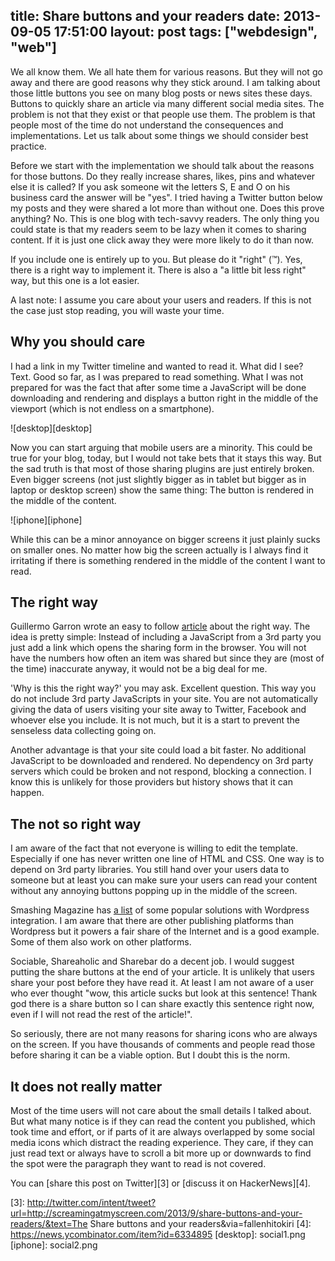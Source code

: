 title: Share buttons and your readers
date: 2013-09-05 17:51:00
layout: post
tags: ["webdesign", "web"]
---
We all know them. We all hate them for various reasons. But they will not go away and there are good reasons why they stick around. I am talking about those little buttons you see on many blog posts or news sites these days. Buttons to quickly share an article via many different social media sites. The problem is not that they exist or that people use them. The problem is that people most of the time do not understand the consequences and implementations. Let us talk about some things we should consider best practice.
<!--MORE-->

Before we start with the implementation we should talk about the reasons for those buttons. Do they really increase shares, likes, pins and whatever else it is called? If you ask someone wit the letters S, E and O on his business card the answer will be "yes". I tried having a Twitter button below my posts and they were shared a lot more than without one. Does this prove anything? No. This is one blog with tech-savvy readers. The only thing you could state is that my readers seem to be lazy when it comes to sharing content. If it is just one click away they were more likely to do it than now.

If you include one is entirely up to you. But please do it "right" (™). Yes, there is a right way to implement it. There is also a "a little bit less right" way, but this one is a lot easier.

A last note: I assume you care about your users and readers. If this is not the case just stop reading, you will waste your time.

## Why you should care
I had a link in my Twitter timeline and wanted to read it. What did I see? Text. Good so far, as I was prepared to read something. What I was not prepared for was the fact that after some time a JavaScript will be done downloading and rendering and displays a button right in the middle of the viewport (which is not endless on a smartphone).

![desktop][desktop]

Now you can start arguing that mobile users are a minority. This could be true for your blog, today, but I would not take bets that it stays this way. But the sad truth is that most of those sharing plugins are just entirely broken. Even bigger screens (not just slightly bigger as in tablet but bigger as in laptop or desktop screen) show the same thing: The button is rendered in the middle of the content.

![iphone][iphone]

While this can be a minor annoyance on bigger screens it just plainly sucks on smaller ones. No matter how big the screen actually is I always find it irritating if there is something rendered in the middle of the content I want to read.

## The right way
Guillermo Garron wrote an easy to follow [article][1] about the right way. The idea is pretty simple: Instead of including a JavaScript from a 3rd party you just add a link which opens the sharing form in the browser. You will not have the numbers how often an item was shared but since they are (most of the time) inaccurate anyway, it would not be a big deal for me.

'Why is this the right way?' you may ask. Excellent question. This way you do not include 3rd party JavaScripts in your site. You are not automatically giving the data of users visiting your site away to Twitter, Facebook and whoever else you include. It is not much, but it is a start to prevent the senseless data collecting going on.

Another advantage is that your site could load a bit faster. No additional JavaScript to be downloaded and rendered. No dependency on 3rd party servers which could be broken and not respond, blocking a connection. I know this is unlikely for those providers but history shows that it can happen.

## The not so right way
I am aware of the fact that not everyone is willing to edit the template. Especially if one has never written one line of HTML and CSS. One way is to depend on 3rd party libraries. You still hand over your users data to someone but at least you can make sure your users can read your content without any annoying buttons popping up in the middle of the screen.

Smashing Magazine has [a list][2] of some popular solutions with Wordpress integration. I am aware that there are other publishing platforms than Wordpress but it powers a fair share of the Internet and is a good example. Some of them also work on other platforms.

Sociable, Shareaholic and Sharebar do a decent job. I would suggest putting the share buttons at the end of your article. It is unlikely that users share your post before they have read it. At least I am not aware of a user who ever thought "wow, this article sucks but look at this sentence! Thank god there is a share button so I can share exactly this sentence right now, even if I will not read the rest of the article!".

So seriously, there are not many reasons for sharing icons who are always on the screen. If you have thousands of comments and people read those before sharing it can be a viable option. But I doubt this is the norm.

## It does not really matter
Most of the time users will not care about the small details I talked about. But what many notice is if they can read the content you published, which took time and effort, or if parts of it are always overlapped by some social media icons which distract the reading experience. They care, if they can just read text or always have to scroll a bit more up or downwards to find the spot were the paragraph they want to read is not covered.

You can [share this post on Twitter][3] or [discuss it on HackerNews][4].

[1]: http://www.garron.me/en/blog/provide-share-buttons-without-exposing-your-visitors.html
[2]: http://wp.smashingmagazine.com/2012/02/22/25-social-media-plugins-wordpress/
[3]: http://twitter.com/intent/tweet?url=http://screamingatmyscreen.com/2013/9/share-buttons-and-your-readers/&text=The Share buttons and your readers&via=fallenhitokiri
[4]: https://news.ycombinator.com/item?id=6334895
[desktop]: social1.png
[iphone]: social2.png
